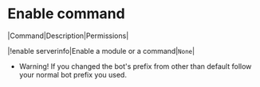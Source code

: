 # Enable command

|Command|Description|Permissions|

|!enable serverinfo|Enable a module or a command|`None`|

* Warning! If you changed the bot's prefix from other than default follow your normal bot prefix you used.
